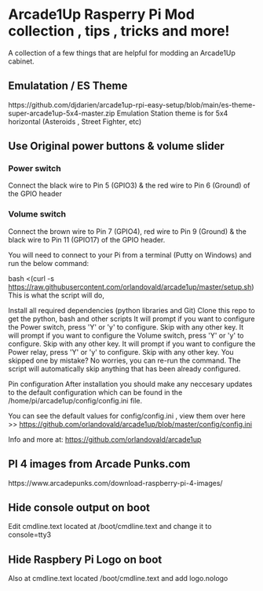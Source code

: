 


<h1> Arcade1Up Rasperry Pi Mod collection , tips , tricks and more! </h1> 


  
  A collection of a few things that are helpful for modding an Arcade1Up cabinet. 






<h2> Emulatation / ES Theme </h2>
https://github.com/djdarien/arcade1up-rpi-easy-setup/blob/main/es-theme-super-arcade1up-5x4-master.zip
  Emulation Station theme is for 5x4 horizontal (Asteroids , Street Fighter, etc)


<h2>  Use Original power buttons & volume slider </h2>
<h3> Power switch</h3>
Connect the black wire to Pin 5 (GPIO3) & the red wire to Pin 6 (Ground) of the GPIO header

<h3> Volume switch </h3>
Connect the brown wire to Pin 7 (GPIO4), red wire to Pin 9 (Ground) & the black wire to Pin 11 (GPIO17) of the GPIO header.

You will need to connect to your Pi from a terminal (Putty on Windows) and run the below command:

bash <(curl -s https://raw.githubusercontent.com/orlandovald/arcade1up/master/setup.sh)
This is what the script will do,

Install all required dependencies (python libraries and Git)
Clone this repo to get the python, bash and other scripts
It will prompt if you want to configure the Power switch, press 'Y' or 'y' to configure. Skip with any other key.
It will prompt if you want to configure the Volume switch, press 'Y' or 'y' to configure. Skip with any other key.
It will prompt if you want to configure the Power relay, press 'Y' or 'y' to configure. Skip with any other key.
You skipped one by mistake? No worries, you can re-run the command. The script will automatically skip anything that has been already configured.

Pin configuration
After installation you should make any neccesary updates to the default configuration which can be found in the /home/pi/arcade1up/config/config.ini file.

You can see the default values for config/config.ini , view them over here >> https://github.com/orlandovald/arcade1up/blob/master/config/config.ini

Info and more at: https://github.com/orlandovald/arcade1up


<h2> PI 4 images from Arcade Punks.com </h2>
https://www.arcadepunks.com/download-raspberry-pi-4-images/

<h2>  Hide console output on boot  </h2>
Edit cmdline.text located at /boot/cmdline.text and change it to console=tty3

<h2> Hide Raspbery Pi Logo on boot </h2>
Also at cmdline.text located /boot/cmdline.text and add logo.nologo
